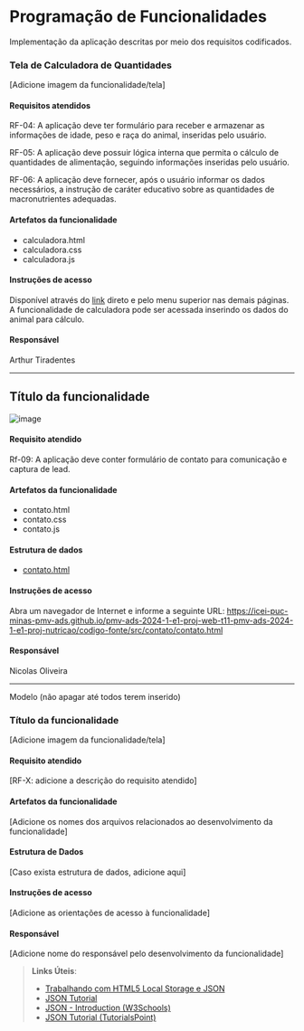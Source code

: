 # Programação de Funcionalidades

Implementação da aplicação descritas por meio dos requisitos codificados. 


### Tela de Calculadora de Quantidades

[Adicione imagem da funcionalidade/tela]


#### Requisitos atendidos

RF-04:	A aplicação deve ter formulário para receber e armazenar as informações de idade, peso e raça do animal, inseridas pelo usuário.

RF-05:	A aplicação deve possuir lógica interna que permita o cálculo de quantidades de alimentação, seguindo informações inseridas pelo usuário.

RF-06:	A aplicação deve fornecer, após o usuário informar os dados necessários, a instrução de caráter educativo sobre as quantidades de macronutrientes adequadas.


#### Artefatos da funcionalidade

* calculadora.html
* calculadora.css
* calculadora.js

#### Instruções de acesso

Disponível através do [link](https://icei-puc-minas-pmv-ads.github.io/pmv-ads-2024-1-e1-proj-web-t11-pmv-ads-2024-1-e1-proj-nutricao/codigo-fonte/src/calculadora/calculadora) direto e pelo menu superior nas demais páginas.
A funcionalidade de calculadora pode ser acessada inserindo os dados do animal para cálculo.

#### Responsável

Arthur Tiradentes

  
  

  
  



____________________________________________________________________________________________________________________________

## Título da funcionalidade

![image](https://github.com/ICEI-PUC-Minas-PMV-ADS/pmv-ads-2024-1-e1-proj-web-t11-pmv-ads-2024-1-e1-proj-nutricao/assets/122795589/4b416487-684c-465a-89ce-dbe810ba11c5)



#### Requisito atendido

Rf-09: A aplicação deve conter formulário de contato para comunicação e captura de lead.


#### Artefatos da funcionalidade

* contato.html
* contato.css
* contato.js

####  Estrutura de dados

* [contato.html](https://icei-puc-minas-pmv-ads.github.io/pmv-ads-2024-1-e1-proj-web-t11-pmv-ads-2024-1-e1-proj-nutricao/codigo-fonte/src/contato/contato.html)


#### Instruções de acesso

Abra um navegador de Internet e informe a seguinte URL: https://icei-puc-minas-pmv-ads.github.io/pmv-ads-2024-1-e1-proj-web-t11-pmv-ads-2024-1-e1-proj-nutricao/codigo-fonte/src/contato/contato.html


#### Responsável

Nicolas Oliveira


____________________________________________________________________________________________________________________________




Modelo (não apagar até todos terem inserido)
### Título da funcionalidade

[Adicione imagem da funcionalidade/tela]


#### Requisito atendido

[RF-X: adicione a descrição do requisito atendido]


#### Artefatos da funcionalidade

[Adicione os nomes dos arquivos relacionados ao desenvolvimento da funcionalidade]


#### Estrutura de Dados

[Caso exista estrutura de dados, adicione aqui]


#### Instruções de acesso

[Adicione as orientações de acesso à funcionalidade]


#### Responsável

[Adicione nome do responsável pelo desenvolvimento da funcionalidade]




> **Links Úteis**:
> - [Trabalhando com HTML5 Local Storage e JSON](https://www.devmedia.com.br/trabalhando-com-html5-local-storage-e-json/29045)
> - [JSON Tutorial](https://www.w3resource.com/JSON)
> - [JSON - Introduction (W3Schools)](https://www.w3schools.com/js/js_json_intro.asp)
> - [JSON Tutorial (TutorialsPoint)](https://www.tutorialspoint.com/json/index.htm)

